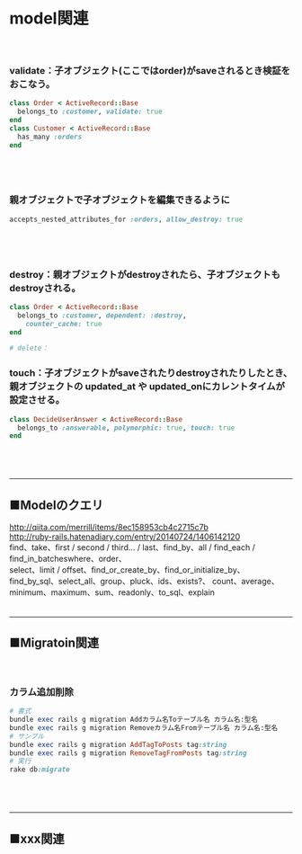 
# model関連
　  
### validate：子オブジェクト(ここではorder)がsaveされるとき検証をおこなう。
```ruby
class Order < ActiveRecord::Base
  belongs_to :customer, validate: true
end
class Customer < ActiveRecord::Base
  has_many :orders
end
```
　  
　  
### 親オブジェクトで子オブジェクトを編集できるように
```ruby
accepts_nested_attributes_for :orders, allow_destroy: true
```
　  
　  
### destroy：親オブジェクトがdestroyされたら、子オブジェクトもdestroyされる。
```ruby
class Order < ActiveRecord::Base
  belongs_to :customer, dependent: :destroy,
    counter_cache: true
end
```

```ruby
# delete：
```


### touch：子オブジェクトがsaveされたりdestroyされたりしたとき、親オブジェクトの updated_at や updated_onにカレントタイムが設定させる。
```ruby
class DecideUserAnswer < ActiveRecord::Base
  belongs_to :answerable, polymorphic: true, touch: true
end
```


　  
　  
- - - 
## ■Modelのクエリ
http://qiita.com/merrill/items/8ec158953cb4c2715c7b  
http://ruby-rails.hatenadiary.com/entry/20140724/1406142120  
find、take、first / second / third... / last、find_by、all / find_each / find_in_batcheswhere、order、  
select、limit / offset、find_or_create_by、find_or_initialize_by、find_by_sql、select_all、group、pluck、ids、exists?、
count、average、minimum、maximum、sum、readonly、to_sql、explain
　  
　  
- - - 
## ■Migratoin関連
　  
### カラム追加削除
```ruby
# 書式
bundle exec rails g migration Addカラム名Toテーブル名 カラム名:型名
bundle exec rails g migration Removeカラム名Fromテーブル名 カラム名:型名
# サンプル
bundle exec rails g migration AddTagToPosts tag:string
bundle exec rails g migration RemoveTagFromPosts tag:string
# 実行
rake db:migrate
```
　  
　  
- - - 
## ■xxx関連
　  
###
```ruby
```
